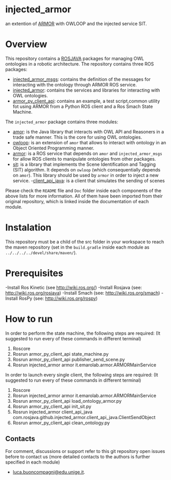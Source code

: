 # injected_armor
an extention of [ARMOR](https://arxiv.org/abs/1706.10151) with OWLOOP and the injected service SIT.

# Overview 

This repository contains a [ROSJAVA](http://wiki.ros.org/rosjava) packages for managing OWL ontologies in a robotic architecture.
The repository contains three ROS packages:
- [injected_armor_msgs](https://github.com/TheGor/injected_armor_pkgs/tree/developingMine/injected_armor_msgs): contains the definition of the messages for interacting with the ontology through ARMOR ROS service.
- [injected_armor](https://github.com/TheGor/injected_armor_pkgs/tree/developingMine/injected_armor): contains the services and libraries for interacting with OWL ontologies.
- [armor_py_client_api](https://github.com/TheGor/injected_armor_pkgs/tree/developingMine/armor_py_client_api): contains an example, a test script,common utility fot using ARMOR from a Python ROS client and a Ros Smach State Machine. 

The `injected_armor` package contains three modules:
- [amor](https://github.com/EmaroLab/injected_armor_pkgs/tree/master/injected_armor/amor): is the Java library that interacts with OWL API and Reasoners in a trade safe manner. This is the core for using OWL ontologies.
- [owloop](https://github.com/EmaroLab/injected_armor_pkgs/tree/master/injected_armor/owloop): is an extension of `amor` that allows to interact with ontology in an Object Oriented Programming manner.
- [armor](https://github.com/TheGor/injected_armor_pkgs/tree/developingMine/injected_armor/armor): is a ROS service that depends on `amor` and `injected_armor_msgs` for allow ROS clients to manipulate ontologies from other packages.
- [sit](https://github.com/TheGor/injected_armor_pkgs/tree/developingMine/injected_armor/sit): is a library that implements the Scene Identification and Tagging (SIT) algorithm. It depends on `owloop` (which consequentially depends on `amor`). This library should be used by `armor` in order to inject a new service. 
-[client_api_java](https://github.com/TheGor/injected_armor_pkgs/tree/developingMine/injected_armor/client_api_java): is a client that simulates the sending of scenes

Please check the `README` file and `Doc` folder inside each components of the above lists for more information. 
All of them have been imported from their original repository, which is linked inside the documentation of each module.

# Instalation

This repository must be a child of the src folder in your workspace to reach the maven repository (set in the `build.gradle` inside each module as `../../../../devel/share/maven/`).

# Prerequisites 

-Install Ros Kinetic (see http://wiki.ros.org/)
-Install Rosjava (see: http://wiki.ros.org/rosjava)
-Install Smach (see: http://wiki.ros.org/smach)
-Install RosPy (see: http://wiki.ros.org/rospy)

# How to run

In order to perform the state machine, the following steps are required:
(It suggested to run every of these commands in different terminal) 

1.	Roscore
2.	Rosrun armor_py_client_api state_machine.py
3.	Rosrun armor_py_client_api publisher_send_scene.py
4.	Rosrun injected_armor armor it.emarolab.armor.ARMORMainService

In order to launch every single client, the following steps are required:
(It suggested to run every of these commands in different terminal)

1.	Roscore
2.	Rosrun injected_armor armor it.emarolab.armor.ARMORMainService
3.	Rosrun armor_py_client_api load_ontology_armor.py
4.	Rosrun armor_py_client_api init_sit.py
5.	Rosrun injected_armor client_api_java com.rosjava.github.injected_armor.client_api_java.ClientSendObject
6.	Rosrun armor_py_client_api clean_ontology.py


## Contacts

For comment, discussions or support refer to this git repository open issues before to contact us (more detailed contacts to the authors is further specified in each module)
 - [luca.buoncompagni@edu.unige.it](mailto:luca.buoncompagni@edu.unige.it).


